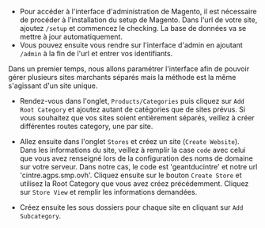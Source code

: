 * Pour accéder à l'interface d'administration de Magento, il est nécessaire de procéder à l'installation du setup de Magento.
  Dans l'url de votre site, ajoutez `/setup` et commencez le checking.
  La base de données va se mettre à jour automatiquement.
* Vous pouvez ensuite vous rendre sur l'interface d'admin en ajoutant `/admin` à la fin de l'url et entrer vos identifiants.

Dans un premier temps, nous allons paramétrer l'interface afin de pouvoir gérer plusieurs sites marchants séparés mais la méthode est la même s'agissant d'un site unique.

* Rendez-vous dans l'onglet, `Products/Categories` puis cliquez sur `Add Root Category` et ajoutez autant de catégories que de sites prévus.
Si vous souhaitez que vos sites soient entièrement séparés, veillez à créer différentes routes category, une par site.

* Allez ensuite dans l'onglet `Stores` et créez un site (`Create Website`). Dans les informations du site, veillez à remplir la case `code` avec celui que vous avez renseigné lors de la configuration des noms de domaine sur votre serveur. Dans notre cas, le code est 'geantducintre' et notre url 'cintre.agps.smp.ovh'.
Cliquez ensuite sur le bouton `Create Store` et utilisez la Root Category que vous avez créez précédemment.
Cliquez sur `Store View` et remplir les informations demandées.


* Créez ensuite les sous dossiers pour chaque site en cliquant sur `Add Subcategory`.

 
